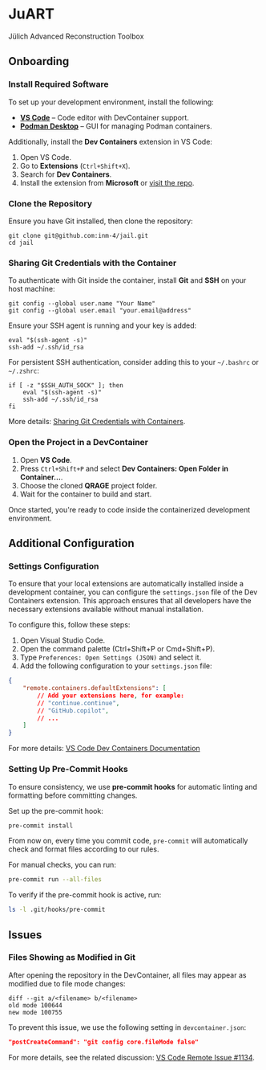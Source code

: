 # JuART

Jülich Advanced Reconstruction Toolbox

## Onboarding

### Install Required Software

To set up your development environment, install the following:

- **[VS Code](https://code.visualstudio.com/)** – Code editor with DevContainer support.
- **[Podman Desktop](https://podman-desktop.io/)** – GUI for managing Podman containers.

Additionally, install the **Dev Containers** extension in VS Code:

1. Open VS Code.
2. Go to **Extensions** (`Ctrl+Shift+X`).
3. Search for **Dev Containers**.
4. Install the extension from **Microsoft** or [visit the repo](https://github.com/devcontainers).

### Clone the Repository

Ensure you have Git installed, then clone the repository:

```
git clone git@github.com:inm-4/jail.git
cd jail
```

### Sharing Git Credentials with the Container

To authenticate with Git inside the container, install **Git** and **SSH** on your host machine:

```
git config --global user.name "Your Name"
git config --global user.email "your.email@address"
```

Ensure your SSH agent is running and your key is added:

```
eval "$(ssh-agent -s)"
ssh-add ~/.ssh/id_rsa
```

For persistent SSH authentication, consider adding this to your `~/.bashrc` or `~/.zshrc`:

```
if [ -z "$SSH_AUTH_SOCK" ]; then
    eval "$(ssh-agent -s)"
    ssh-add ~/.ssh/id_rsa
fi
```

More details: [Sharing Git Credentials with Containers](https://code.visualstudio.com/remote/advancedcontainers/sharing-git-credentials).

### Open the Project in a DevContainer

1. Open **VS Code**.
2. Press `Ctrl+Shift+P` and select **Dev Containers: Open Folder in Container…**.
3. Choose the cloned **QRAGE** project folder.
4. Wait for the container to build and start.

Once started, you're ready to code inside the containerized development environment.

## Additional Configuration

### Settings Configuration

To ensure that your local extensions are automatically installed inside a development container, you can configure the `settings.json` file of the Dev Containers extension. This approach ensures that all developers have the necessary extensions available without manual installation.

To configure this, follow these steps:

1. Open Visual Studio Code.
2. Open the command palette (Ctrl+Shift+P or Cmd+Shift+P).
3. Type `Preferences: Open Settings (JSON)` and select it.
4. Add the following configuration to your `settings.json` file:

```json
{
    "remote.containers.defaultExtensions": [
        // Add your extensions here, for example:
        // "continue.continue",
        // "GitHub.copilot",
        // ...
    ]
}
```

For more details: [VS Code Dev Containers Documentation](https://code.visualstudio.com/docs/devcontainers/containers)

### Setting Up Pre-Commit Hooks

To ensure consistency, we use **pre-commit hooks** for automatic linting and formatting before committing changes.

Set up the pre-commit hook:
```sh
pre-commit install
```

From now on, every time you commit code, `pre-commit` will automatically check and format files according to our rules.

For manual checks, you can run:
```sh
pre-commit run --all-files
```

To verify if the pre-commit hook is active, run:
```sh
ls -l .git/hooks/pre-commit
```

## Issues

### Files Showing as Modified in Git

After opening the repository in the DevContainer, all files may appear as modified due to file mode changes:

```
diff --git a/<filename> b/<filename>
old mode 100644
new mode 100755
```

To prevent this issue, we use the following setting in `devcontainer.json`:

```json
"postCreateCommand": "git config core.fileMode false"
```

For more details, see the related discussion: [VS Code Remote Issue #1134](https://github.com/microsoft/vscode-remote-release/issues/1134).
